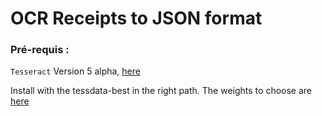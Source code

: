 # OCR Receipts to JSON format

### Pré-requis :

```Tesseract``` Version 5 alpha, [here](https://github.com/tesseract-ocr/tesseract)

Install with the tessdata-best  in the right path. The weights to choose are [here](https://tesseract-ocr.github.io/tessdoc/Data-Files.html)
 



